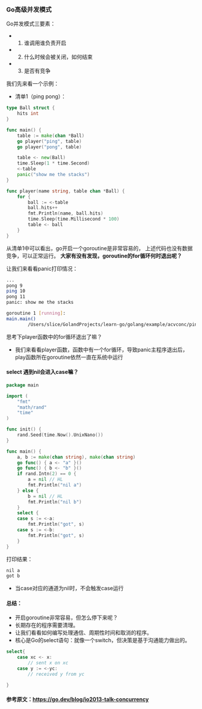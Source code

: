 ### Go高级并发模式

Go并发模式三要素：
- 1. 谁调用谁负责开启
- 2. 什么时候会被关闭，如何结束
- 3. 是否有竞争

我们先来看一个示例：
- 清单1（ping pong）：
```go
type Ball struct {
	hits int
}

func main() {
	table := make(chan *Ball)
	go player("ping", table)
	go player("pong", table)

	table <- new(Ball)
	time.Sleep(1 * time.Second)
	<-table
	panic("show me the stacks")
}

func player(name string, table chan *Ball) {
	for {
		ball := <-table
		ball.hits++
		fmt.Println(name, ball.hits)
		time.Sleep(time.Millisecond * 100)
		table <- ball
	}
}

```
从清单1中可以看出，go开启一个goroutine是非常容易的， 上述代码也没有数据竞争，可以正常运行。
**大家有没有发现，goroutine的for循环何时退出呢？**

让我们来看看panic打印情况：  
```bash
...
pong 9
ping 10
pong 11
panic: show me the stacks

goroutine 1 [running]:
main.main()
        /Users/slice/GolandProjects/learn-go/golang/example/acvconc/pingpong/main.go:20 +0xd1

```
思考下player函数中的for循环退出了嘛？   
- 我们来看看player函数，函数中有一个for循环，导致panic主程序退出后，play函数所在goroutine依然一直在系统中运行


#### select 遇到nil会进入case嘛？

```go
package main

import (
	"fmt"
	"math/rand"
	"time"
)

func init() {
	rand.Seed(time.Now().UnixNano())
}

func main() {
	a, b := make(chan string), make(chan string)
	go func() { a <- "a" }()
	go func() { b <- "b" }()
	if rand.Intn(2) == 0 {
		a = nil // HL
		fmt.Println("nil a")
	} else {
		b = nil // HL
		fmt.Println("nil b")
	}
	select {
	case s := <-a:
		fmt.Println("got", s)
	case s := <-b:
		fmt.Println("got", s)
	}
}
```

打印结果：  
```bash
nil a
got b
```

- 当case对应的通道为nil时，不会触发case运行

#### **总结：**    
- 开启goroutine非常容易，但怎么停下来呢？
- 长期存在的程序需要清理。  
- 让我们看看如何编写处理通信、周期性时间和取消的程序。  
- 核心是Go的select语句：就像一个switch，但决策是基于沟通能力做出的。 
```go
select{
	case xc <- x:
		// sent x on xc
	case y := <-yc:
		// received y from yc

}
```  







#### 参考原文：https://go.dev/blog/io2013-talk-concurrency
